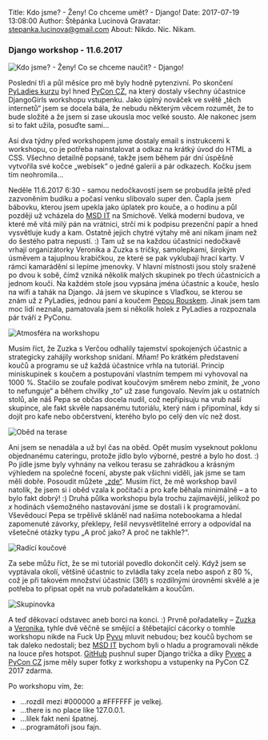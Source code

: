 Title:  Kdo jsme? - Ženy! Co chceme umět? - Django!
Date: 2017-07-19 13:08:00
Author: Štěpánka Lucinová
Gravatar: stepanka.lucinova@gmail.com
About: Nikdo. Nic. Nikam.

### Django workshop - 11.6.2017

![Kdo jsme? - Ženy! Co se chceme naučit? - Django!]({filename}/images/whoarewe.jpg)

Poslední tři a půl měsíce pro mě byly hodně pytenzivní. Po skončení [PyLadies kurzu](http://pyladies.cz/) byl hned [PyCon CZ](https://cz.pycon.org/2017/), na který dostaly všechny účastnice DjangoGirls workshopu vstupenku. Jako úplný nováček ve světě „těch internetů“ jsem se docela bála, že nebudu některým věcem rozumět, že to bude složité a že jsem si zase ukousla moc velké sousto. Ale nakonec jsem si to fakt užila, posuďte sami...

Asi dva týdny před workshopem jsme dostaly email s instrukcemi k workshopu, co je potřeba nainstalovat a odkaz na
krátký úvod do HTML a CSS. Všechno detailně popsané, takže jsem během pár dní úspěšně vytvořila své kočce „webísek“
o jedné galerii a pár odkazech. Kočku jsem tím neohromila...

Neděle 11.6.2017 6:30 - samou nedočkavostí jsem se probudila ještě před zazvoněním budíku a počasí venku slibovalo
super den. Čapla jsem bábovku, kterou jsem upekla jako úplatek pro kouče, a o hodinu a půl později už vcházela do [MSD IT](https://www.msdit.cz/) na Smíchově. Velká moderní budova, ve které mě vítá milý pán na vrátnici, strčí mi k podpisu prezenční papír a hned vysvětluje kudy a kam. Ostatně jejich chytré výtahy mě ani nikam jinam než do šestého patra nepustí. :) Tam už se na každou účastnici nedočkavě vrhají organizátorky Veronika a Zuzka s tričky, samolepkami, širokým úsměvem a tajuplnou krabičkou, ze které se pak vyklubají hrací karty. V rámci kamarádění si lepíme jmenovky. V hlavní místnosti jsou stoly sražené po dvou k sobě, čímž vzniká několik malých skupinek po třech účastnicích a jednom kouči. Na každém stole jsou vypsána jména účastnic a kouče, heslo na wifi a tahák na Django. Já jsem ve skupince s Vlaďkou, se kterou se znám už z PyLadies, jednou paní a koučem [Pepou Rouskem](https://rousek.name/). Jinak jsem tam moc lidí neznala, pamatovala jsem si několik holek z PyLadies a rozpoznala pár tváří z PyConu.

![Atmosféra na workshopu]({filename}/images/IMG_0518.jpg)

Musím říct, že Zuzka s Verčou odhalily tajemství spokojených účastnic a strategicky zahájily workshop snídaní. Mňam!
Po krátkém představení koučů a programu se už každá účastnice vrhla na tutoriál. Princip miniskupinek s koučem a postupování vlastním tempem mi vyhovoval na 1000 %. Stačilo se zoufale podívat koučovým směrem nebo zmínit, že „vono to nefunguje“
a během chvilky „to“ už zase fungovalo. Nevím jak u ostatních stolů, ale náš Pepa se občas docela nudil, což nepřipisuju
na vrub naší skupince, ale fakt skvěle napsanému tutoriálu, který nám i připomínal, kdy si dojít pro kafe nebo občerstvení,
kterého bylo po celý den víc než dost.

![Oběd na terase]({filename}/images/IMG_0343.jpg)

Ani jsem se nenadála a už byl čas na oběd. Opět musím vyseknout poklonu objednanému cateringu, protože jídlo bylo výborné,
pestré a bylo ho dost. :) Po jídle jsme byly vyhnány na velkou terasu se zahrádkou a krásným výhledem na společné focení,
abyste pak všichni viděli, jak jsme se tam měli dobře. Posoudit můžete [„zde“](https://www.dropbox.com/sh/6s2kyttxdq4g9zr/AABOSpfBOIzIYhR-ktJ0eSLea?dl=0). Musím říct, že mě workshop bavil natolik,
že jsem si i oběd vzala k počítači a pro kafe běhala minimálně – a to bylo fakt dobrý! :) Druhá půlka workshopu byla
trochu zajímavější, jelikož po <var>x</var> hodinách všemožného nastavování jsme se dostali i k programování. Vševědoucí Pepa se trpělivě skláněl nad našima notebookama a hledal zapomenuté závorky, překlepy, řešil nevysvětlitelné errory a odpovídal na všetečné otázky typu „A proč jako? A proč ne takhle?“.

![Radící koučové]({filename}/images/IMG_0060.jpg)

Za sebe můžu říct, že se mi tutoriál povedlo dokončit celý. Když jsem se vyptávala okolí, většině účastnic to zvládla taky zcela nebo aspoň z 80 %, což je při takovém množství účastnic (36!) s rozdílnými úrovněmi skvělé a je potřeba to připsat opět
na vrub pořadatelkám a koučům.

![Skupinovka]({filename}/images/IMG_0209.jpg)

A teď děkovací odstavec aneb borci na konci. :) Prvně pořadatelky – [Zuzka](https://www.facebook.com/zuzejk) a [Veronika](https://twitter.com/lspdv), tyhle dvě věčně se smějící a štěbetající cácorky o tomhle workshopu nikde na Fuck Up [Pyvu](https://pyvo.cz/) mluvit nebudou; bez koučů bychom se tak daleko nedostali; bez [MSD IT](https://www.msdit.cz/) bychom byli o hladu a programovali někde na louce přes hotspot. [GitHub](https://github.com/) pushnul super Django trička a díky [Pyvec](http://pyvec.org/) a [PyCon CZ](https://cz.pycon.org/2017/) jsme měly super fotky z workshopu a vstupenky na PyCon CZ 2017 zdarma.

Po workshopu vím, že:

-  ...rozdíl mezi #000000 a #FFFFFF je velkej.
-  ...there is no place like 127.0.0.1.
-  ...lilek fakt není špatnej.
-  ...programátoři jsou fajn.
